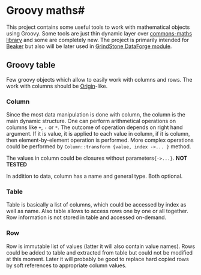 # Groovy maths#
This project contains some useful tools to work with mathematical objects using Groovy. Some tools are just thin dynamic layer over [commons-maths library](https://commons.apache.org/proper/commons-math/) and some are completely new. The project is primarily intended for [Beaker](http://beakernotebook.com/) but also will be later used in [GrindStone DataForge module](http://www.inr.ru/~nozik/dataforge/modules.html).


## Groovy table ##
Few groovy objects which allow to easily work with columns and rows. The work with columns should be [Origin](http://www.originlab.com/)-like.

### Column ###
Since the most data manipulation is done with column, the column is the main dynamic structure. One can perform arithmetical operations on columns like `+`, `-` or `*`. The outcome of operation depends on right hand argument. If it is value, it is applied to each value in column, if it is column, then element-by-element operation is performed. More complex operations could be performed by `Column::transform {value, index ->... }` method. 

The values in column could be closures  without parameters`{->...}`. **NOT TESTED**

In addition to data, column has a name and general type. Both optional.

### Table ###
Table is basically a list of columns, which could be accessed by index as well as name. Also table allows to access rows one by one or all together. Row information is not stored in table and accessed on-demand.

### Row ###
Row is immutable list of values (latter it will also contain value names). Rows could be added to table and extracted from table but could not be modified at this moment. Later it will probably be good to replace hard copied rows by soft references to appropriate column values.